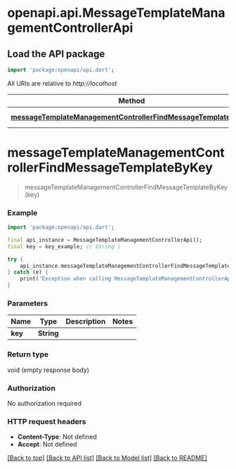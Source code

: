# openapi.api.MessageTemplateManagementControllerApi

## Load the API package
```dart
import 'package:openapi/api.dart';
```

All URIs are relative to *http://localhost*

Method | HTTP request | Description
------------- | ------------- | -------------
[**messageTemplateManagementControllerFindMessageTemplateByKey**](MessageTemplateManagementControllerApi.md#messagetemplatemanagementcontrollerfindmessagetemplatebykey) | **GET** /message-templates/template/{key} | 


# **messageTemplateManagementControllerFindMessageTemplateByKey**
> messageTemplateManagementControllerFindMessageTemplateByKey(key)



### Example
```dart
import 'package:openapi/api.dart';

final api_instance = MessageTemplateManagementControllerApi();
final key = key_example; // String | 

try {
    api_instance.messageTemplateManagementControllerFindMessageTemplateByKey(key);
} catch (e) {
    print('Exception when calling MessageTemplateManagementControllerApi->messageTemplateManagementControllerFindMessageTemplateByKey: $e\n');
}
```

### Parameters

Name | Type | Description  | Notes
------------- | ------------- | ------------- | -------------
 **key** | **String**|  | 

### Return type

void (empty response body)

### Authorization

No authorization required

### HTTP request headers

 - **Content-Type**: Not defined
 - **Accept**: Not defined

[[Back to top]](#) [[Back to API list]](../README.md#documentation-for-api-endpoints) [[Back to Model list]](../README.md#documentation-for-models) [[Back to README]](../README.md)

